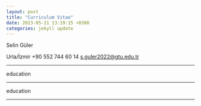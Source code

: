 ```yaml
---
layout: post
title: "Curriculum Vitae"
date: 2023-05-21 13:19:15 +0300
categories: jekyll update
---
```


Selin Güler

Urla/İzmir
+90 552 744 60 14
s.guler2022@gtu.edu.tr

<!-- Add the excerpt separator to your post content -->
---

education

<!-- Add the excerpt separator to your post content -->
---

education

<!-- Add the excerpt separator to your post content -->
---